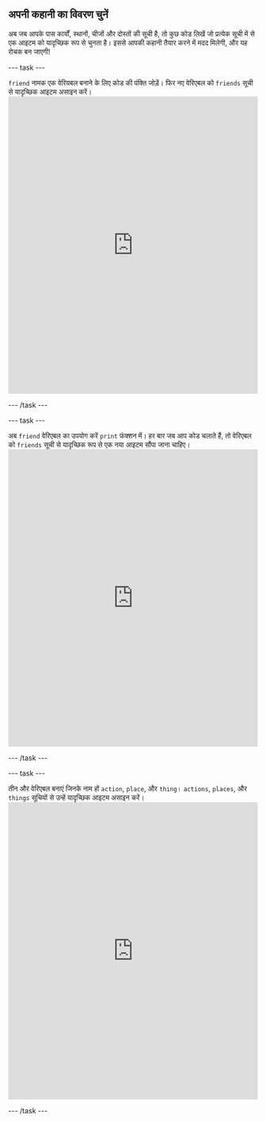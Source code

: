 ## अपनी कहानी का विवरण चुनें

अब जब आपके पास कार्यों, स्थानों, चीजों और दोस्तों की सूची है, तो कुछ कोड लिखें जो प्रत्येक सूची में से एक आइटम को यादृच्छिक रूप से चुनता है। इससे आपकी कहानी तैयार करने में मदद मिलेगी, और यह रोचक बन जाएगी!

\--- task \---

`friend` नामक एक वेरियबल बनाने के लिए कोड की पंक्ति जोड़ें। फिर नए वेरिएबल को `friends` सूची से यादृच्छिक आइटम असाइन करें। <iframe src="https://trinket.io/embed/python/b3668ceb66" width="100%" height="600" frameborder="0" marginwidth="0" marginheight="0" allowfullscreen mark="crwd-mark"></iframe> 

\--- /task \---

\--- task \---

अब `friend` वेरिएबल का उपयोग करें `print` फंक्शन में। हर बार जब आप कोड चलाते हैं, तो वेरिएबल को `friends` सूची से यादृच्छिक रूप से एक नया आइटम सौंपा जाना चाहिए। <iframe src="https://trinket.io/embed/python/cf0dfd81da" width="100%" height="600" frameborder="0" marginwidth="0" marginheight="0" allowfullscreen mark="crwd-mark"></iframe> 

\--- /task \---

\--- task \---

तीन और वेरिएबल बनाएं जिनके नाम हों `action`, `place`, और `thing`। `actions`, `places`, और `things` सूचियों से उन्हें यादृच्छिक आइटम असाइन करें। <iframe src="https://trinket.io/embed/python/e6410121dd" width="100%" height="600" frameborder="0" marginwidth="0" marginheight="0" allowfullscreen mark="crwd-mark"></iframe> 

\--- /task \---